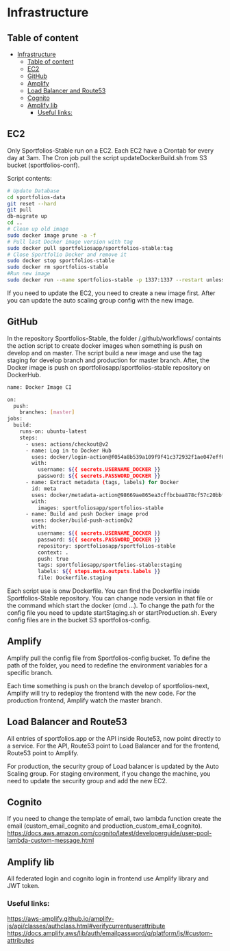 # Infrastructure

## Table of content

- [Infrastructure](#infrastructure)
  - [Table of content](#table-of-content)
  - [EC2](#ec2)
  - [GitHub](#github)
  - [Amplify](#amplify)
  - [Load Balancer and Route53](#load-balancer-and-route53)
  - [Cognito](#cognito)
  - [Amplify lib](#amplify-lib)
    - [Useful links:](#useful-links)


## EC2
Only Sportfolios-Stable run on a EC2. Each EC2 have a Crontab for every day at 3am. The Cron job pull the script updateDockerBuild.sh from S3 bucket (sportfolios-conf).

Script contents:
```bash
# Update Database
cd sportfolios-data
git reset --hard
git pull
db-migrate up
cd ..
# Clean up old image
sudo docker image prune -a -f
# Pull last Docker image version with tag
sudo docker pull sportfoliosapp/sportfolios-stable:tag
# Close Sportfolio Docker and remove it
sudo docker stop sportfolios-stable
sudo docker rm sportfolios-stable
#Run new image
sudo docker run --name sportfolios-stable -p 1337:1337 --restart unless-stopped sportfoliosapp/sportfolios-stable:tag
```
If you need to update the EC2, you need to create a new image first. After you can update the auto scaling group config with the new image.

## GitHub
In the repository Sportfolios-Stable, the folder /.github/workflows/ containts the action script to create docker images when something is push on develop and on master. The script build a new image and use the tag staging for develop branch and production for master branch. After, the Docker image is push on sportfoliosapp/sportfolios-stable repository on DockerHub.

```bash
name: Docker Image CI

on:
  push:
    branches: [master]
jobs:
  build:
    runs-on: ubuntu-latest
    steps:
      - uses: actions/checkout@v2
      - name: Log in to Docker Hub
        uses: docker/login-action@f054a8b539a109f9f41c372932f1ae047eff08c9
        with:
          username: ${{ secrets.USERNAME_DOCKER }}
          password: ${{ secrets.PASSWORD_DOCKER }}
      - name: Extract metadata (tags, labels) for Docker
        id: meta
        uses: docker/metadata-action@98669ae865ea3cffbcbaa878cf57c20bbf1c6c38
        with:
          images: sportfoliosapp/sportfolios-stable
      - name: Build and push Docker image prod
        uses: docker/build-push-action@v2
        with:
          username: ${{ secrets.USERNAME_DOCKER }}
          password: ${{ secrets.PASSWORD_DOCKER }}
          repository: sportfoliosapp/sportfolios-stable
          context: .
          push: true
          tags: sportfoliosapp/sportfolios-stable:staging
          labels: ${{ steps.meta.outputs.labels }}
          file: Dockerfile.staging
```
Each script use is onw Dockerfile. You can find the Dockerfile inside Sportfolios-Stable repository. You can change node version in that file or the command which start the docker (cmd ...). To change the path for the config file you need to update startStaging.sh or startProduction.sh. Every config files are in the bucket S3 sportfolios-config.

## Amplify
Amplify pull the config file from Sportfolios-config bucket. To define the path of the folder, you need to redefine the environment variables for a specific branch.

Each time something is push on the branch develop of sportfolios-next, Amplify will try to redeploy the frontend with the new code. For the production frontend, Amplify watch the master branch.

## Load Balancer and Route53
All entries of sportfolios.app or the API inside Route53, now point directly to a service. For the API, Route53 point to Load Balancer and for the frontend, Route53 point to Amplify.

For production, the security group of Load balancer is updated by the Auto Scaling group. For staging environment, if you change the machine, you need to update the security group and add the new EC2.

## Cognito
If you need to change the template of email, two lambda function create the email (custom_email_cognito and production_custom_email_cognito). 
https://docs.aws.amazon.com/cognito/latest/developerguide/user-pool-lambda-custom-message.html

## Amplify lib
All federated login and cognito login in frontend use Amplify library and JWT token.
### Useful links:
https://aws-amplify.github.io/amplify-js/api/classes/authclass.html#verifycurrentuserattribute
https://docs.amplify.aws/lib/auth/emailpassword/q/platform/js/#custom-attributes

